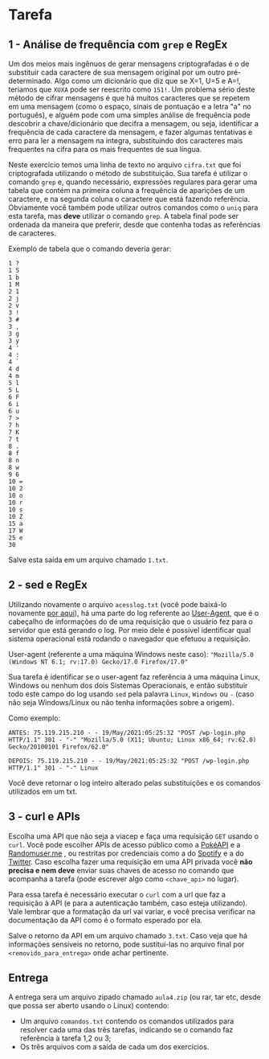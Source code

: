 # Tarefa

## 1 - Análise de frequência com `grep` e RegEx
Um dos meios mais ingênuos de gerar mensagens criptografadas é o de substituir cada caractere de sua mensagem original por um outro pré-determinado. Algo como um dicionário que diz que se X=1, U=5 e A=!, teriamos que `XUXA` pode ser reescrito como `151!`. Um problema sério deste método de cifrar mensagens é que há muitos caracteres que se repetem em uma mensagem (como o espaço, sinais de pontuação e a letra "a" no português), e alguém pode com uma simples análise de frequência pode descobrir a chave/dicionário que decifra a mensagem, ou seja, identificar a frequência de cada caractere da mensagem, e fazer algumas tentativas e erro para ler a mensagem na integra, substituindo dos caracteres mais frequentes na cifra para os mais frequentes de sua língua.

Neste exercício temos uma linha de texto no arquivo `cifra.txt` que foi criptografada utilizando o método de substituição. Sua tarefa é utilizar o comando `grep` e, quando necessário, expressões regulares para gerar uma tabela que contém na primeira coluna a frequência de aparições de um caractere, e na segunda coluna o caractere que está fazendo referência. Obviamente você também pode utilizar outros comandos como o `uniq` para esta tarefa, mas **deve** utilizar o comando `grep`. A tabela final pode ser ordenada da maneira que preferir, desde que contenha todas as referências de caracteres.

Exemplo de tabela que o comando deveria gerar:
```
1 ?
1 5
1 b
1 M
2 1
2 j
2 v
3 !
3 #
3 ,
3 g
3 y
4 '
4 :
4 `
4 d
4 m
5 l
5 L
6 F
6 i
6 u
7 >
7 h
7 K
7 t
8 .
8 f
8 n
8 w
9 6
10 =
10 2
10 o
10 r
10 s
10 Z
15 a
17 W
25 e
30 
```

Salve esta saída em um arquivo chamado `1.txt`.

## 2 - sed e RegEx
Utilizando novamente o arquivo `acesslog.txt` (você pode baixá-lo novamente [por aqui](https://www.kaggle.com/kmanchikalapudi/accesslog-5-19-2021txt)), há uma parte do log referente ao [User-Agent](https://developer.mozilla.org/pt-BR/docs/Web/HTTP/Headers/User-Agent), que é o cabeçalho de informações do de uma requisição que o usuário fez para o servidor que está gerando o log. Por meio dele é possível identificar qual sistema operacional está rodando o navegador que efetuou a requisição.

User-agent (referente a uma máquina Windows neste caso):
`"Mozilla/5.0 (Windows NT 6.1; rv:17.0) Gecko/17.0 Firefox/17.0"`

Sua tarefa é identificar se o user-agent faz referência à uma máquina Linux, Windows ou nenhum dos dois Sistemas Operacionais, e então substituir todo este campo do log usando `sed` pela palavra `Linux`, `Windows` ou `-` (caso não seja Windows/Linux ou não tenha informações sobre a origem).

Como exemplo:
```
ANTES: 75.119.215.210 - - 19/May/2021:05:25:32 "POST /wp-login.php HTTP/1.1" 301 - "-" "Mozilla/5.0 (X11; Ubuntu; Linux x86_64; rv:62.0) Gecko/20100101 Firefox/62.0"

DEPOIS: 75.119.215.210 - - 19/May/2021:05:25:32 "POST /wp-login.php HTTP/1.1" 301 - "-" Linux
```

Você deve retornar o log inteiro alterado pelas substituições e os comandos utilizados em um txt.

## 3 - curl e APIs

Escolha uma API que não seja a viacep e faça uma requisição `GET` usando o `curl`. Você pode escolher APIs de acesso público como a [PokéAPI](https://pokeapi.co/) e a [Randomuser.me](https://randomuser.me/) , ou restritas por credenciais como a do [Spotify](https://developer.spotify.com/documentation/web-api/) e a do [Twitter](https://developer.twitter.com/en/docs/twitter-api). Caso escolha fazer uma requisição em uma API privada você **não precisa e nem deve** enviar suas chaves de acesso no comando que acompanha a tarefa (pode escrever algo como `<chave_api>` no lugar). 

Para essa tarefa é necessário executar o `curl` com a url que faz a requisição à API (e para a autenticação também, caso esteja utilizando). Vale lembrar que a formatação da url vai variar, e você precisa verificar na documentação da API como é o formato esperado por ela.

Salve o retorno da API em um arquivo chamado `3.txt`. Caso veja que há informações sensíveis no retorno, pode sustituí-las no arquivo final por `<removido_para_entrega>` onde achar pertinente.

## Entrega

A entrega sera um arquivo zipado chamado `aula4.zip` (ou rar, tar etc, desde que possa ser aberto usando o Linux) contendo:
- Um arquivo `comandos.txt` contendo os comandos utilizados para resolver cada uma das três tarefas, indicando se o comando faz referência à tarefa 1,2 ou 3;
- Os três arquivos com a saída de cada um dos exercícios.

